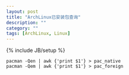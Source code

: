 ```yaml
---
layout: post
title: "ArchLinux已安装包查询"
description: ""
category: ""
tags: [ArchLinux, Linux]
---
```

{% include JB/setup %}

```
pacman -Qen | awk {'print $1'} > pac_native
pacman -Qem | awk {'print $1'} > pac_foreign
```
